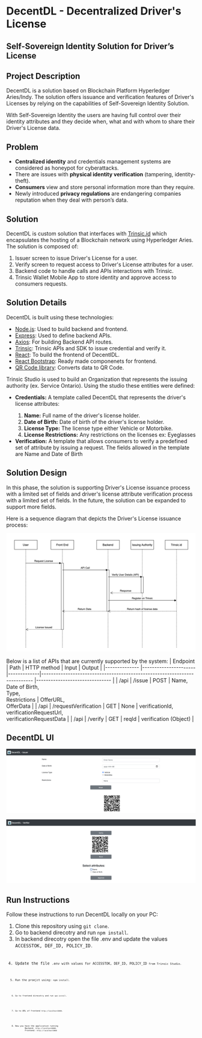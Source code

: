 # DecentDL - Decentralized Driver's License

## Self-Sovereign Identity Solution for Driver’s License

<h2> Project Description </h2>
DecentDL is a solution based on Blockchain Platform Hyperledger Aries/Indy. The solution offers issuance and verification features of Driver's Licenses by relying on the capabilities of Self-Sovereign Identity Solution.

With Self-Sovereign Identity the users are having full control over their identity attributes and they decide when, what and with whom to share 
their Driver's License data.

<h2> Problem </h2>
<ul>
    <li> <strong>Centralized identity</strong> and credentials management systems are considered as honeypot for cyberattacks. </li>
    <li> There are issues with <strong>physical identity verification</strong> (tampering, identity-theft). </li>
    <li> <strong>Consumers</strong> view and store personal information more than they require. </li>    
    <li> Newly introduced <strong>privacy regulations</strong> are endangering companies reputation when they deal with person’s data. </li>
</ul>

<h2> Solution </h2>
DecentDL is custom solution that interfaces with <a href="https://trinsic.id/">Trinsic.id</a> which encapsulates the hosting of a Blockchain network using Hyperledger Aries. The solution is composed of:
<ol>
    <li> Issuer screen to issue Driver's License for a user. </li>
    <li> Verify screen to request access to Driver's License attributes for a user. </li>
    <li> Backend code to handle calls and APIs interactions with Trinsic. </li>
    <li> Trinsic Wallet Mobile App to store identity and approve access to consumers requests. </li>
</ol>

<h2> Solution Details </h2>
DecentDL is built using these technologies:
<ul>
    <li> <a href="https://nodejs.org/en/">Node.js</a>: Used to build backend and frontend. </li>
    <li> <a href="https://expressjs.com">Express<a>: Used to define backend APIs. </li>
    <li> <a href="https://www.npmjs.com/package/axios">Axios</a>: For building Backend API routes. </li>    
    <li> <a href="https://docs.streetcred.id/docs/">Trinsic</a>: Trinsic APIs and SDK to issue credential and verify it. </li>
    <li> <a href="https://reactjs.org">React</a>: To build the frontend of DecentlDL. </li>
    <li> <a href="https://react-bootstrap.github.io">React Bootstrap</a>: Ready made componenets for frontend. </li>
    <li> <a href="https://www.npmjs.com/package/qrcode">QR Code library</a>: Converts data to QR Code. </li>
</ul>

Trinsic Studio is used to build an Organization that represents the issuing authority (ex. Service Ontario). Using the studio these entities were defined:
<ul>
    <li> <strong>Credentials:</strong> A template called DecentDL that represents the driver's license attributes: </li>
        <ol>
            <li><strong>Name:</strong> Full name of the driver's license holder.</li>
            <li><strong>Date of Birth:</strong> Date of birth of the driver's license holder.</li>
            <li><strong>License Type:</strong> The license type either Vehicle or Motorbike.</li>
            <li><strong>License Restrictions:</strong> Any restrictions on the licenses ex: Eyeglasses</li>
        </ol>
    <li> <strong>Verification:</strong> A template that allows consumers to verify a predefined set of attribute by issuing a request. The fields allowed in the template are Name and Date of Birth</li>
</ul>

<h2> Solution Design </h2>

In this phase, the solution is supporting Driver's License issuance process with a limited set of fields and driver's license attribute verification process with a limited set of fields. In the future, the solution can be expanded to support more fields.

Here is a sequence diagram that depicts the Driver's License issuance process:

![Sequence Diagram](diagrams/DecentDL-Sequence-Diagram.png?raw=true) <br>

Below is a list of APIs that are currently supported by the system:
| Endpoint     	| Path            	   | HTTP method |  Input                                                                   	| Output                        	|
|--------------	|----------------------|-------------|--------------------------------------------------------------------------	|-------------------------------	|
| /api        	| /issue         	   | POST        | Name,<br> Date of Birth,<br> Type,<br> Restrictions                      	| OfferURL,<br> OfferData        	|
| /api         	| /requestVerification | GET        | None  	|  verificationId,<br>verificationRequestUrl,<br>verificationRequestData                 	|
| /api         	| /verify         	   | GET        	|  reqId       	|  verification (Object)                 	|
<br>

<h2> DecentDL UI </h2>

![Issuer UI](images/issuer.png?raw=true) <br>

![Verifier UI](images/verifier.png?raw=true) <br>

<h2> Run Instructions </h2>

Follow these instructions to run DecentDL locally on your PC:

<ol>
    <li>Clone this repository using <code>git clone</code>.</li>
    <li>Go to backend direcotry and run <code>npm install</code>.</li>
    <li>In backend direcotry open the file .env and update the values <code>ACCESSTOK, DEF_ID, POLICY_ID<code>.</li>
    <li>Update the file <code>.env with values for ACCESSTOK, DEF_ID, POLICY_ID<code> from Trinsic Studio.</li>
    <li>Run the proejct using: <code>npm install<code>.</li>
    <li>Go to frontend direcotry and run <code>npm install</code>.</li>
    <li>Go to URL of frontend <code>http://localhost3000</code>.</li>
    <li>Now you have the application running
        Backend: <code>http://localhost8000</code>.
        Frontend: <code>http://localhost3000</code></li>  
</ol>